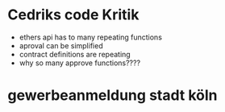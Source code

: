 # Cedriks code Kritik
- ethers api has to many repeating functions
- aproval can be simplified
- contract definitions are repeating
- why so many approve functions????
# gewerbeanmeldung stadt köln
